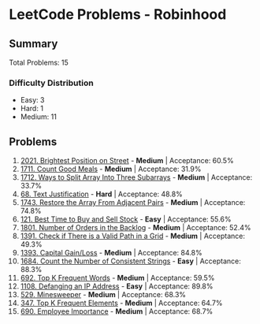 # LeetCode Problems - Robinhood

## Summary
Total Problems: 15

### Difficulty Distribution

- Easy: 3
- Hard: 1
- Medium: 11

## Problems

1. [2021. Brightest Position on Street](https://leetcode.com/problems/brightest-position-on-street/) - **Medium** | Acceptance: 60.5%
2. [1711. Count Good Meals](https://leetcode.com/problems/count-good-meals/) - **Medium** | Acceptance: 31.9%
3. [1712. Ways to Split Array Into Three Subarrays](https://leetcode.com/problems/ways-to-split-array-into-three-subarrays/) - **Medium** | Acceptance: 33.7%
4. [68. Text Justification](https://leetcode.com/problems/text-justification/) - **Hard** | Acceptance: 48.8%
5. [1743. Restore the Array From Adjacent Pairs](https://leetcode.com/problems/restore-the-array-from-adjacent-pairs/) - **Medium** | Acceptance: 74.8%
6. [121. Best Time to Buy and Sell Stock](https://leetcode.com/problems/best-time-to-buy-and-sell-stock/) - **Easy** | Acceptance: 55.6%
7. [1801. Number of Orders in the Backlog](https://leetcode.com/problems/number-of-orders-in-the-backlog/) - **Medium** | Acceptance: 52.4%
8. [1391. Check if There is a Valid Path in a Grid](https://leetcode.com/problems/check-if-there-is-a-valid-path-in-a-grid/) - **Medium** | Acceptance: 49.3%
9. [1393. Capital Gain/Loss](https://leetcode.com/problems/capital-gainloss/) - **Medium** | Acceptance: 84.8%
10. [1684. Count the Number of Consistent Strings](https://leetcode.com/problems/count-the-number-of-consistent-strings/) - **Easy** | Acceptance: 88.3%
11. [692. Top K Frequent Words](https://leetcode.com/problems/top-k-frequent-words/) - **Medium** | Acceptance: 59.5%
12. [1108. Defanging an IP Address](https://leetcode.com/problems/defanging-an-ip-address/) - **Easy** | Acceptance: 89.8%
13. [529. Minesweeper](https://leetcode.com/problems/minesweeper/) - **Medium** | Acceptance: 68.3%
14. [347. Top K Frequent Elements](https://leetcode.com/problems/top-k-frequent-elements/) - **Medium** | Acceptance: 64.7%
15. [690. Employee Importance](https://leetcode.com/problems/employee-importance/) - **Medium** | Acceptance: 68.7%